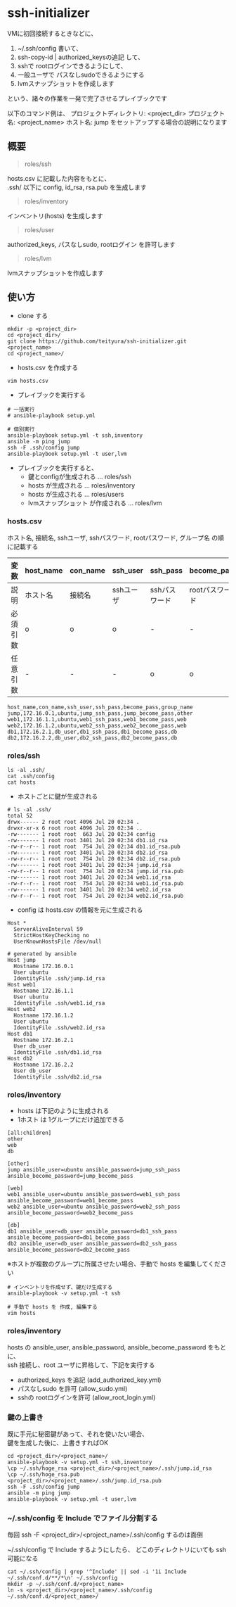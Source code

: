 # ssh-initializer

VMに初回接続するときなどに、

1. ~/.ssh/config 書いて、
2. ssh-copy-id | authorized_keysの追記 して、
3. sshで rootログインできるようにして、
4. 一般ユーザで パスなしsudoできるようにする
5. lvmスナップショットを作成します

という、諸々の作業を一発で完了させるプレイブックです

以下のコマンド例は、
プロジェクトディレクトリ: <project_dir>
プロジェクト名: <project_name>
ホスト名: jump
をセットアップする場合の説明になります

## 概要

> roles/ssh

hosts.csv に記載した内容をもとに、  
.ssh/ 以下に config, id_rsa, rsa.pub を生成します

> roles/inventory

インベントリ(hosts) を生成します

> roles/user

authorized_keys, パスなしsudo, rootログイン を許可します

> roles/lvm

lvmスナップショットを作成します

## 使い方

- clone する

```
mkdir -p <project_dir>
cd <project_dir>/
git clone https://github.com/teityura/ssh-initializer.git <project_name>
cd <project_name>/
```

- hosts.csv を作成する

```
vim hosts.csv
```

- プレイブックを実行する

```
# 一括実行
# ansible-playbook setup.yml

# 個別実行
ansible-playbook setup.yml -t ssh,inventory
ansible -m ping jump
ssh -F .ssh/config jump
ansible-playbook setup.yml -t user,lvm
```

- プレイブックを実行すると、
  - 鍵とconfigが生成される ... roles/ssh
  - hosts が生成される ... roles/inventory
  - hosts が生成される ... roles/users
  - lvmスナップショット が作成される ... roles/lvm

### hosts.csv

ホスト名, 接続名, sshユーザ, sshパスワード, rootパスワード, グループ名 の順に記載する

| 変数 | host_name | con_name | ssh_user | ssh_pass | become_pass | group_name |
| --- | --- | --- | --- | --- | --- | --- |
| 説明 | ホスト名 | 接続名 | sshユーザ | sshパスワード | rootパスワード | グループ名 |
| 必須引数 | o | o | o | - | - | o |
| 任意引数 | - | - | - | o | o | - |

``` csv
host_name,con_name,ssh_user,ssh_pass,become_pass,group_name
jump,172.16.0.1,ubuntu,jump_ssh_pass,jump_become_pass,other
web1,172.16.1.1,ubuntu,web1_ssh_pass,web1_become_pass,web
web2,172.16.1.2,ubuntu,web2_ssh_pass,web2_become_pass,web
db1,172.16.2.1,db_user,db1_ssh_pass,db1_become_pass,db
db2,172.16.2.2,db_user,db2_ssh_pass,db2_become_pass,db
```

### roles/ssh

``` log
ls -al .ssh/
cat .ssh/config
cat hosts
```

- ホストごとに鍵が生成される

``` log
# ls -al .ssh/
total 52
drwx------ 2 root root 4096 Jul 20 02:34 .
drwxr-xr-x 6 root root 4096 Jul 20 02:34 ..
-rw------- 1 root root  663 Jul 20 02:34 config
-rw------- 1 root root 3401 Jul 20 02:34 db1.id_rsa
-rw-r--r-- 1 root root  754 Jul 20 02:34 db1.id_rsa.pub
-rw------- 1 root root 3401 Jul 20 02:34 db2.id_rsa
-rw-r--r-- 1 root root  754 Jul 20 02:34 db2.id_rsa.pub
-rw------- 1 root root 3401 Jul 20 02:34 jump.id_rsa
-rw-r--r-- 1 root root  754 Jul 20 02:34 jump.id_rsa.pub
-rw------- 1 root root 3401 Jul 20 02:34 web1.id_rsa
-rw-r--r-- 1 root root  754 Jul 20 02:34 web1.id_rsa.pub
-rw------- 1 root root 3401 Jul 20 02:34 web2.id_rsa
-rw-r--r-- 1 root root  754 Jul 20 02:34 web2.id_rsa.pub
```

- config は hosts.csv の情報を元に生成される

``` config:.ssh/config
Host *
  ServerAliveInterval 59
  StrictHostKeyChecking no
  UserKnownHostsFile /dev/null

# generated by ansible
Host jump
  Hostname 172.16.0.1
  User ubuntu
  IdentityFile .ssh/jump.id_rsa
Host web1
  Hostname 172.16.1.1
  User ubuntu
  IdentityFile .ssh/web1.id_rsa
Host web2
  Hostname 172.16.1.2
  User ubuntu
  IdentityFile .ssh/web2.id_rsa
Host db1
  Hostname 172.16.2.1
  User db_user
  IdentityFile .ssh/db1.id_rsa
Host db2
  Hostname 172.16.2.2
  User db_user
  IdentityFile .ssh/db2.id_rsa
```

### roles/inventory

- hosts は下記のように生成される
- 1ホスト は 1グループにだけ追加できる

``` ini:hosts
[all:children]
other
web
db

[other]
jump ansible_user=ubuntu ansible_password=jump_ssh_pass ansible_become_password=jump_become_pass

[web]
web1 ansible_user=ubuntu ansible_password=web1_ssh_pass ansible_become_password=web1_become_pass
web2 ansible_user=ubuntu ansible_password=web2_ssh_pass ansible_become_password=web2_become_pass

[db]
db1 ansible_user=db_user ansible_password=db1_ssh_pass ansible_become_password=db1_become_pass
db2 ansible_user=db_user ansible_password=db2_ssh_pass ansible_become_password=db2_become_pass
```

※ホストが複数のグループに所属させたい場合、手動で hosts を編集してください

```
# インベントリを作成せず、鍵だけ生成する
ansible-playbook -v setup.yml -t ssh

# 手動で hosts を 作成, 編集する
vim hosts
```

### roles/inventory

hosts の ansible_user, ansible_password, ansible_become_password をもとに、  
ssh 接続し、root ユーザに昇格して、下記を実行する

- authorized_keys を追記 (add_authorized_key.yml)
- パスなしsudo を許可 (allow_sudo.yml)
- sshの rootログインを許可 (allow_root_login.yml)

### 鍵の上書き

既に手元に秘密鍵があって、それを使いたい場合、  
鍵を生成した後に、上書きすればOK

```
cd <project_dir>/<project_name>/
ansible-playbook -v setup.yml -t ssh,inventory
\cp ~/.ssh/hoge_rsa <project_dir>/<project_name>/.ssh/jump.id_rsa
\cp ~/.ssh/hoge_rsa.pub <project_dir>/<project_name>/.ssh/jump.id_rsa.pub
ssh -F .ssh/config jump
ansible -m ping jump
ansible-playbook -v setup.yml -t user,lvm
```

### ~/.ssh/config を Include でファイル分割する

毎回 ssh -F <project_dir>/<project_name>/.ssh/config するのは面倒

~/.ssh/config で Include するようにしたら、
どこのディレクトリにいても ssh 可能になる

```
cat ~/.ssh/config | grep '^Include' || sed -i '1i Include ~/.ssh/conf.d/**/*\n' ~/.ssh/config
mkdir -p ~/.ssh/conf.d/<project_name>
ln -s <project_dir>/<project_name>/.ssh/config ~/.ssh/conf.d/<project_name>/
```
